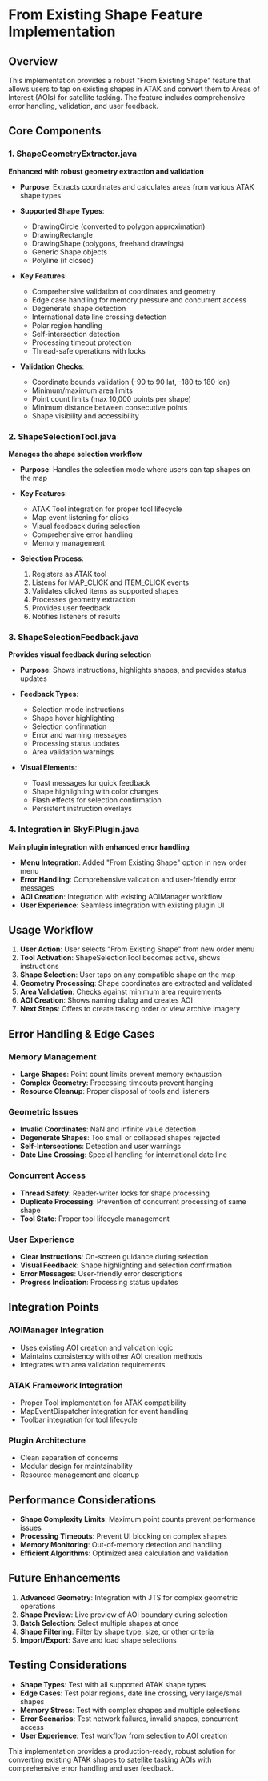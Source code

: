 # From Existing Shape Feature Implementation

## Overview

This implementation provides a robust "From Existing Shape" feature that allows users to tap on existing shapes in ATAK and convert them to Areas of Interest (AOIs) for satellite tasking. The feature includes comprehensive error handling, validation, and user feedback.

## Core Components

### 1. ShapeGeometryExtractor.java
**Enhanced with robust geometry extraction and validation**

- **Purpose**: Extracts coordinates and calculates areas from various ATAK shape types
- **Supported Shape Types**:
  - DrawingCircle (converted to polygon approximation)
  - DrawingRectangle 
  - DrawingShape (polygons, freehand drawings)
  - Generic Shape objects
  - Polyline (if closed)

- **Key Features**:
  - Comprehensive validation of coordinates and geometry
  - Edge case handling for memory pressure and concurrent access
  - Degenerate shape detection
  - International date line crossing detection
  - Polar region handling
  - Self-intersection detection
  - Processing timeout protection
  - Thread-safe operations with locks

- **Validation Checks**:
  - Coordinate bounds validation (-90 to 90 lat, -180 to 180 lon)
  - Minimum/maximum area limits
  - Point count limits (max 10,000 points per shape)
  - Minimum distance between consecutive points
  - Shape visibility and accessibility

### 2. ShapeSelectionTool.java
**Manages the shape selection workflow**

- **Purpose**: Handles the selection mode where users can tap shapes on the map
- **Key Features**:
  - ATAK Tool integration for proper tool lifecycle
  - Map event listening for clicks
  - Visual feedback during selection
  - Comprehensive error handling
  - Memory management

- **Selection Process**:
  1. Registers as ATAK tool
  2. Listens for MAP_CLICK and ITEM_CLICK events
  3. Validates clicked items as supported shapes
  4. Processes geometry extraction
  5. Provides user feedback
  6. Notifies listeners of results

### 3. ShapeSelectionFeedback.java
**Provides visual feedback during selection**

- **Purpose**: Shows instructions, highlights shapes, and provides status updates
- **Feedback Types**:
  - Selection mode instructions
  - Shape hover highlighting
  - Selection confirmation
  - Error and warning messages
  - Processing status updates
  - Area validation warnings

- **Visual Elements**:
  - Toast messages for quick feedback
  - Shape highlighting with color changes
  - Flash effects for selection confirmation
  - Persistent instruction overlays

### 4. Integration in SkyFiPlugin.java
**Main plugin integration with enhanced error handling**

- **Menu Integration**: Added "From Existing Shape" option in new order menu
- **Error Handling**: Comprehensive validation and user-friendly error messages
- **AOI Creation**: Integration with existing AOIManager workflow
- **User Experience**: Seamless integration with existing plugin UI

## Usage Workflow

1. **User Action**: User selects "From Existing Shape" from new order menu
2. **Tool Activation**: ShapeSelectionTool becomes active, shows instructions
3. **Shape Selection**: User taps on any compatible shape on the map
4. **Geometry Processing**: Shape coordinates are extracted and validated
5. **Area Validation**: Checks against minimum area requirements
6. **AOI Creation**: Shows naming dialog and creates AOI
7. **Next Steps**: Offers to create tasking order or view archive imagery

## Error Handling & Edge Cases

### Memory Management
- **Large Shapes**: Point count limits prevent memory exhaustion
- **Complex Geometry**: Processing timeouts prevent hanging
- **Resource Cleanup**: Proper disposal of tools and listeners

### Geometric Issues
- **Invalid Coordinates**: NaN and infinite value detection
- **Degenerate Shapes**: Too small or collapsed shapes rejected
- **Self-Intersections**: Detection and user warnings
- **Date Line Crossing**: Special handling for international date line

### Concurrent Access
- **Thread Safety**: Reader-writer locks for shape processing
- **Duplicate Processing**: Prevention of concurrent processing of same shape
- **Tool State**: Proper tool lifecycle management

### User Experience
- **Clear Instructions**: On-screen guidance during selection
- **Visual Feedback**: Shape highlighting and selection confirmation
- **Error Messages**: User-friendly error descriptions
- **Progress Indication**: Processing status updates

## Integration Points

### AOIManager Integration
- Uses existing AOI creation and validation logic
- Maintains consistency with other AOI creation methods
- Integrates with area validation requirements

### ATAK Framework Integration
- Proper Tool implementation for ATAK compatibility
- MapEventDispatcher integration for event handling
- Toolbar integration for tool lifecycle

### Plugin Architecture
- Clean separation of concerns
- Modular design for maintainability
- Resource management and cleanup

## Performance Considerations

- **Shape Complexity Limits**: Maximum point counts prevent performance issues
- **Processing Timeouts**: Prevent UI blocking on complex shapes
- **Memory Monitoring**: Out-of-memory detection and handling
- **Efficient Algorithms**: Optimized area calculation and validation

## Future Enhancements

1. **Advanced Geometry**: Integration with JTS for complex geometric operations
2. **Shape Preview**: Live preview of AOI boundary during selection
3. **Batch Selection**: Select multiple shapes at once
4. **Shape Filtering**: Filter by shape type, size, or other criteria
5. **Import/Export**: Save and load shape selections

## Testing Considerations

- **Shape Types**: Test with all supported ATAK shape types
- **Edge Cases**: Test polar regions, date line crossing, very large/small shapes
- **Memory Stress**: Test with complex shapes and multiple selections
- **Error Scenarios**: Test network failures, invalid shapes, concurrent access
- **User Experience**: Test workflow from selection to AOI creation

This implementation provides a production-ready, robust solution for converting existing ATAK shapes to satellite tasking AOIs with comprehensive error handling and user feedback.